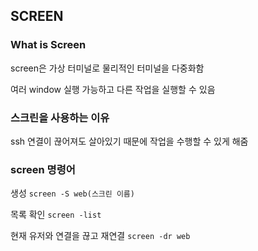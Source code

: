 ## SCREEN

### What is Screen

screen은 가상 터미널로 물리적인 터미널을 다중화함

여러 window 실행 가능하고 다른 작업을 실행할 수 있음


### 스크린을 사용하는 이유

ssh 연결이 끊어져도 살아있기 때문에 작업을 수행할 수 있게 해줌


### screen 명령어 

생성 
 `screen -S web(스크린 이름)`

목록 확인
 `screen -list`

현재 유저와 연결을 끊고 재연결
`screen -dr web`
